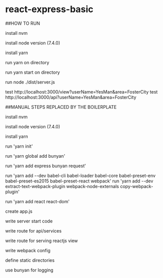 # react-express-basic
##HOW TO RUN

install nvm

install node version (7.4.0) 

install yarn

run yarn on directory

run yarn start on directory

run node ./dist/server.js

test http://localhost:3000/view?userName=YesMan&area=FosterCity
test http://localhost:3000/api?userName=YesMan&area=FosterCity


##MANUAL STEPS REPLACED BY THE BOILERPLATE

install nvm

install node version (7.4.0) 

install yarn

run 'yarn init'

run 'yarn global add bunyan'

run 'yarn add express bunyan request'

run 'yarn add --dev babel-cli babel-loader babel-core babel-preset-env babel-preset-es2015 babel-preset-react webpack'
run 'yarn add --dev extract-text-webpack-plugin webpack-node-externals copy-webpack-plugin'

run 'yarn add react react-dom'

create app.js

write server start code

write route for api/services

write route for serving reactjs view

write webpack config

define static directories

use bunyan for logging

